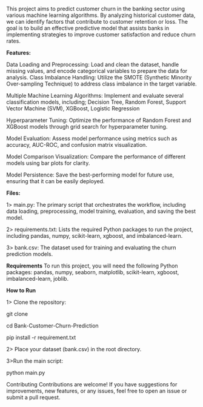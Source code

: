 This project aims to predict customer churn in the banking sector using various machine learning algorithms. By analyzing historical customer data, we can identify factors that contribute to customer retention or loss. The goal is to build an effective predictive model that assists banks in implementing strategies to improve customer satisfaction and reduce churn rates.

**Features:**

Data Loading and Preprocessing: Load and clean the dataset, handle missing values, and encode categorical variables to prepare the data for analysis.
Class Imbalance Handling: Utilize the SMOTE (Synthetic Minority Over-sampling Technique) to address class imbalance in the target variable.

Multiple Machine Learning Algorithms: Implement and evaluate several classification models, including;
Decision Tree, Random Forest, Support Vector Machine (SVM), XGBoost, Logistic Regression

Hyperparameter Tuning: Optimize the performance of Random Forest and XGBoost models through grid search for hyperparameter tuning.

Model Evaluation: Assess model performance using metrics such as accuracy, AUC-ROC, and confusion matrix visualization.

Model Comparison Visualization: Compare the performance of different models using bar plots for clarity.

Model Persistence: Save the best-performing model for future use, ensuring that it can be easily deployed.

**Files:**

1> main.py: The primary script that orchestrates the workflow, including data loading, preprocessing, model training, evaluation, and saving the best model.

2> requirements.txt: Lists the required Python packages to run the project, including pandas, numpy, scikit-learn, xgboost, and imbalanced-learn.

3> bank.csv: The dataset used for training and evaluating the churn prediction models.

**Requirements**
To run this project, you will need the following Python packages:
pandas, numpy, seaborn, matplotlib, scikit-learn, xgboost, imbalanced-learn, joblib.

**How to Run**

1> Clone the repository:

git clone [<repository-url>](https://github.com/MohiniDeshpande/Bank-Customer-Churn-Prediction)

cd Bank-Customer-Churn-Prediction

pip install -r requirement.txt

2> Place your dataset (bank.csv) in the root directory.

3>Run the main script:

python main.py


Contributing
Contributions are welcome! If you have suggestions for improvements, new features, or any issues, feel free to open an issue or submit a pull request.
